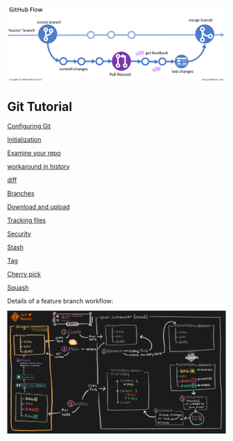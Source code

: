 ![](/git.webp)
# Git Tutorial

[Configuring Git](/config.md)

[Initialization](/init.md)

[Examine your repo](/examine_repo.md)

[workaround in history](/workaround.md)

[diff](/diff.md)

[Branches](/branches.md)

[Download and upload](/transfer.md)

[Tracking files](/tracking.md)

[Security](/security.md)

[Stash](/stash.md)

[Tag](/tag.md)

[Cherry pick](/cherry-pick.md)

[Squash](/squash.md)

Details of a feature branch workflow:

![](/git-workflow.png)
